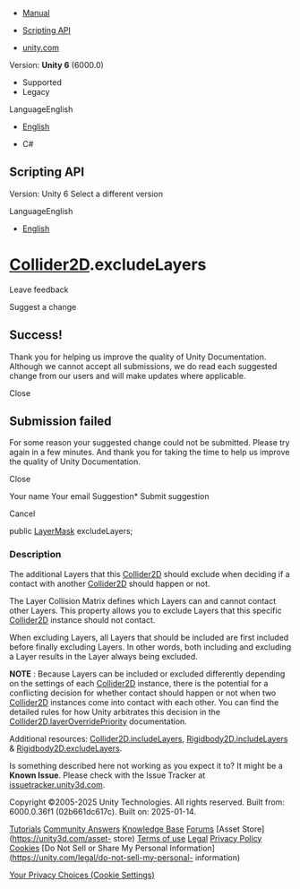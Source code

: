 [ ]()

  * [Manual](../Manual/index.html)
  * [Scripting API](../ScriptReference/index.html)

  * [unity.com](https://unity.com/)

Version: **Unity 6** (6000.0)

  * Supported
  * Legacy

LanguageEnglish

  * [English]()

  * C#

[ ](https://docs.unity3d.com)

## Scripting API

Version: Unity 6 Select a different version

LanguageEnglish

  * [English]()

#  [Collider2D](Collider2D.html).excludeLayers

Leave feedback

Suggest a change

## Success!

Thank you for helping us improve the quality of Unity Documentation. Although
we cannot accept all submissions, we do read each suggested change from our
users and will make updates where applicable.

Close

## Submission failed

For some reason your suggested change could not be submitted. Please <a>try
again</a> in a few minutes. And thank you for taking the time to help us
improve the quality of Unity Documentation.

Close

Your name Your email Suggestion* Submit suggestion

Cancel

[ ]()

public [LayerMask](LayerMask.html) excludeLayers;

### Description

The additional Layers that this [Collider2D](Collider2D.html) should exclude
when deciding if a contact with another [Collider2D](Collider2D.html) should
happen or not.

The Layer Collision Matrix defines which Layers can and cannot contact other
Layers. This property allows you to exclude Layers that this specific
[Collider2D](Collider2D.html) instance should not contact.  
  
When excluding Layers, all Layers that should be included are first included
before finally excluding Layers. In other words, both including and excluding
a Layer results in the Layer always being excluded.  
  
**NOTE** : Because Layers can be included or excluded differently depending on
the settings of each [Collider2D](Collider2D.html) instance, there is the
potential for a conflicting decision for whether contact should happen or not
when two [Collider2D](Collider2D.html) instances come into contact with each
other. You can find the detailed rules for how Unity arbitrates this decision
in the
[Collider2D.layerOverridePriority](Collider2D-layerOverridePriority.html)
documentation.  
  
Additional resources:
[Collider2D.includeLayers](Collider2D-includeLayers.html),
[Rigidbody2D.includeLayers](Rigidbody2D-includeLayers.html) &
[Rigidbody2D.excludeLayers](Rigidbody2D-excludeLayers.html).

Is something described here not working as you expect it to? It might be a
**Known Issue**. Please check with the Issue Tracker at
[issuetracker.unity3d.com](https://issuetracker.unity3d.com).

Copyright ©2005-2025 Unity Technologies. All rights reserved. Built from:
6000.0.36f1 (02b661dc617c). Built on: 2025-01-14.

[Tutorials](https://unity3d.com/learn) [Community
Answers](https://answers.unity3d.com) [Knowledge
Base](https://support.unity3d.com/hc/en-us)
[Forums](https://forum.unity3d.com) [Asset Store](https://unity3d.com/asset-
store) [Terms of use](https://docs.unity3d.com/Manual/TermsOfUse.html)
[Legal](https://unity.com/legal) [Privacy
Policy](https://unity.com/legal/privacy-policy)
[Cookies](https://unity.com/legal/cookie-policy) [Do Not Sell or Share My
Personal Information](https://unity.com/legal/do-not-sell-my-personal-
information)

[Your Privacy Choices (Cookie Settings)](javascript:void\(0\);)

